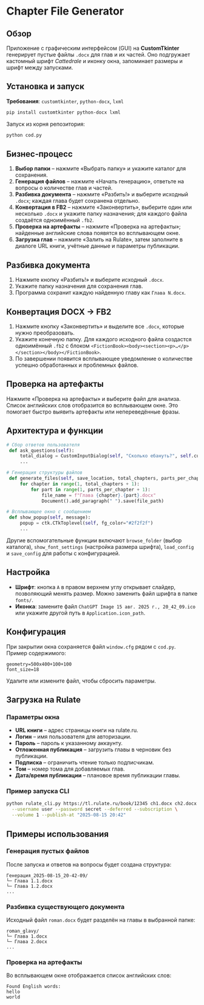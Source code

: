 # Chapter File Generator

## Обзор
Приложение с графическим интерфейсом (GUI) на **CustomTkinter** генерирует пустые файлы `.docx` для глав и их частей. Оно подгружает кастомный шрифт *Cattedrale* и иконку окна, запоминает размеры и шрифт между запусками.

## Установка и запуск
**Требования**: `customtkinter`, `python-docx`, `lxml`
```bash
pip install customtkinter python-docx lxml
```
Запуск из корня репозитория:
```bash
python cod.py
```

## Бизнес‑процесс
1. **Выбор папки** – нажмите «Выбрать папку» и укажите каталог для сохранения.
2. **Генерация файлов** – нажмите «Начать генерацию», ответьте на вопросы о количестве глав и частей.
3. **Разбивка документа** – нажмите «Разбить!» и выберите исходный `.docx`; каждая глава будет сохранена отдельно.
4. **Конвертация в FB2** – нажмите «Законвертить», выберите один или несколько `.docx` и укажите папку назначения; для каждого файла создаётся одноимённый `.fb2`.
5. **Проверка на артефакты** – нажмите «Проверка на артефакты»; найденные английские слова появятся во всплывающем окне.
6. **Загрузка глав** – нажмите «Залить на Rulate», затем заполните в диалоге URL книги, учётные данные и параметры публикации.

## Разбивка документа
1. Нажмите кнопку «Разбить!» и выберите исходный `.docx`.
2. Укажите папку назначения для сохранения глав.
3. Программа сохранит каждую найденную главу как `Глава N.docx`.

## Конвертация DOCX → FB2
1. Нажмите кнопку «Законвертить» и выделите все `.docx`, которые нужно преобразовать.
2. Укажите конечную папку. Для каждого исходного файла создастся одноимённый `.fb2` с блоком `<FictionBook><body><section><p>…</p></section></body></FictionBook>`.
3. По завершении появится всплывающее уведомление о количестве успешно обработанных и проблемных файлов.

## Проверка на артефакты
Нажмите «Проверка на артефакты» и выберите файл для анализа. Список английских слов отобразится во всплывающем окне.
Это помогает быстро выявить артефакты или непереведённые фразы.

## Архитектура и функции
```python
# Сбор ответов пользователя
 def ask_questions(self):
     total_dialog = CustomInputDialog(self, "Сколько ебануть?", self.custom_font, self.icon_path)
     ...

# Генерация структуры файлов
 def generate_files(self, save_location, total_chapters, parts_per_chapter):
     for chapter in range(1, total_chapters + 1):
         for part in range(1, parts_per_chapter + 1):
             file_name = f"Глава {chapter}.{part}.docx"
             Document().add_paragraph(" ").save(file_path)

# Всплывающее окно с сообщением
 def show_popup(self, message):
     popup = ctk.CTkToplevel(self, fg_color="#2f2f2f")
     ...
```
Другие вспомогательные функции включают `browse_folder` (выбор каталога), `show_font_settings` (настройка размера шрифта), `load_config` и `save_config` для работы с конфигурацией.

## Настройка
- **Шрифт**: кнопка `A` в правом верхнем углу открывает слайдер, позволяющий менять размер. Можно заменить файл шрифта в папке `fonts/`.
- **Иконка**: замените файл `ChatGPT Image 15 авг. 2025 г., 20_42_09.ico` или укажите другой путь в `Application.icon_path`.

## Конфигурация
При закрытии окна сохраняется файл `window.cfg` рядом с `cod.py`. Пример содержимого:
```
geometry=500x400+100+100
font_size=18
```
Удалите или измените файл, чтобы сбросить параметры.

## Загрузка на Rulate
### Параметры окна
- **URL книги** – адрес страницы книги на rulate.ru.
- **Логин** – имя пользователя для авторизации.
- **Пароль** – пароль к указанному аккаунту.
- **Отложенная публикация** – загрузить главы в черновик без публикации.
- **Подписка** – ограничить чтение только подписчикам.
- **Том** – номер тома для добавляемых глав.
- **Дата/время публикации** – плановое время публикации главы.

### Пример запуска CLI
```bash
python rulate_cli.py https://tl.rulate.ru/book/12345 ch1.docx ch2.docx \
  --username user --password secret --deferred --subscription \
  --volume 1 --publish-at "2025-08-15 20:42"
```

## Примеры использования
### Генерация пустых файлов
После запуска и ответов на вопросы будет создана структура:
```
Генерация_2025-08-15_20-42-09/
└─ Глава 1.1.docx
└─ Глава 1.2.docx
...
```
### Разбивка существующего документа
Исходный файл `roman.docx` будет разделён на главы в выбранной папке:
```
roman_glavy/
└─ Глава 1.docx
└─ Глава 2.docx
...
```
### Проверка на артефакты
Во всплывающем окне отображается список английских слов:
```
Found English words:
hello
world
```

